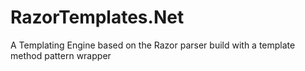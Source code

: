 # RazorTemplates.Net
A Templating Engine based on the Razor parser build with a template method pattern wrapper
